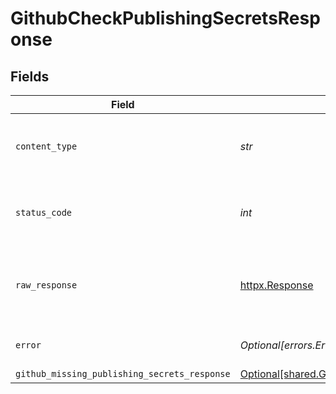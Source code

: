 # GithubCheckPublishingSecretsResponse


## Fields

| Field                                                                                                                    | Type                                                                                                                     | Required                                                                                                                 | Description                                                                                                              |
| ------------------------------------------------------------------------------------------------------------------------ | ------------------------------------------------------------------------------------------------------------------------ | ------------------------------------------------------------------------------------------------------------------------ | ------------------------------------------------------------------------------------------------------------------------ |
| `content_type`                                                                                                           | *str*                                                                                                                    | :heavy_check_mark:                                                                                                       | HTTP response content type for this operation                                                                            |
| `status_code`                                                                                                            | *int*                                                                                                                    | :heavy_check_mark:                                                                                                       | HTTP response status code for this operation                                                                             |
| `raw_response`                                                                                                           | [httpx.Response](https://www.python-httpx.org/api/#response)                                                             | :heavy_check_mark:                                                                                                       | Raw HTTP response; suitable for custom response parsing                                                                  |
| `error`                                                                                                                  | *Optional[errors.Error]*                                                                                                 | :heavy_minus_sign:                                                                                                       | Default error response                                                                                                   |
| `github_missing_publishing_secrets_response`                                                                             | [Optional[shared.GithubMissingPublishingSecretsResponse]](../../models/shared/githubmissingpublishingsecretsresponse.md) | :heavy_minus_sign:                                                                                                       | OK                                                                                                                       |